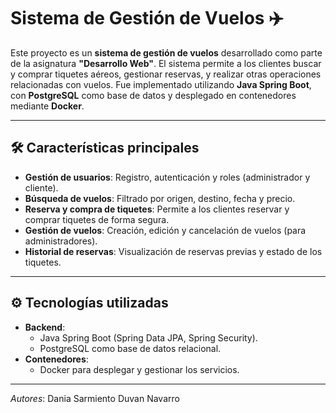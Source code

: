 # Sistema de Gestión de Vuelos ✈️

Este proyecto es un **sistema de gestión de vuelos** desarrollado como parte de la asignatura **"Desarrollo Web"**. El sistema permite a los clientes buscar y comprar tiquetes aéreos, gestionar reservas, y realizar otras operaciones relacionadas con vuelos. Fue implementado utilizando **Java Spring Boot**, con **PostgreSQL** como base de datos y desplegado en contenedores mediante **Docker**.

---

## 🛠️ **Características principales**
- **Gestión de usuarios**: Registro, autenticación y roles (administrador y cliente).
- **Búsqueda de vuelos**: Filtrado por origen, destino, fecha y precio.
- **Reserva y compra de tiquetes**: Permite a los clientes reservar y comprar tiquetes de forma segura.
- **Gestión de vuelos**: Creación, edición y cancelación de vuelos (para administradores).
- **Historial de reservas**: Visualización de reservas previas y estado de los tiquetes.

---

## ⚙️ **Tecnologías utilizadas**
- **Backend**:  
  - Java Spring Boot (Spring Data JPA, Spring Security).
  - PostgreSQL como base de datos relacional.
- **Contenedores**:  
  - Docker para desplegar y gestionar los servicios.

---

*Autores*:
Dania Sarmiento
Duvan Navarro
